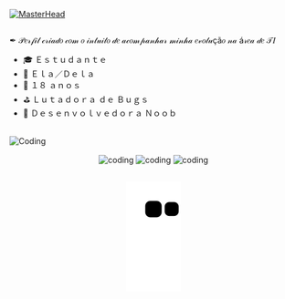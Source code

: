 [![MasterHead](https://user-images.githubusercontent.com/130113421/230691100-3cf911f2-03d6-4e65-aae8-bf679c6c3b6c.png)](https://github.com/4rt3mis4D4)

##
 ✒ 𝒫𝑒𝓇𝒻𝒾𝓁 𝒸𝓇𝒾𝒶𝒹𝑜 𝒸𝑜𝓂 𝑜 𝒾𝓃𝓉𝓊𝒾𝓉𝑜 𝒹𝑒 𝒶𝒸𝑜𝓂𝓅𝒶𝓃𝒽𝒶𝓇 𝓂𝒾𝓃𝒽𝒶 𝑒𝓋𝑜𝓁𝓊çã𝑜 𝓃𝒶 á𝓇𝑒𝒶 𝒹𝑒 𝒯𝐼 

-  🎓 Ｅｓｔｕｄａｎｔｅ 
-  📌 Ｅｌａ／Ｄｅｌａ
-  📆 １８ ａｎｏｓ
-  ⛳ Ｌｕｔａｄｏｒａ ｄｅ Ｂｕｇｓ
-  🚀 Ｄｅｓｅｎｖｏｌｖｅｄｏｒａ Ｎｏｏｂ
##

<a> 
  <img align="center" alt="Coding" width="1200" src="https://blog.appi9.com/wp-content/uploads/2020/06/1_L_QoAG863l8QvqxpNyBiqw.gif">
</a>  

  <p align="center">
  <a> 
    <href="https://github-readme-stats.vercel.app/api?username=4rt3mis4D4&show_icons=true&theme=radical"> 
    <img align="center" src="https://github-readme-stats.vercel.app/api?username=4rt3mis4D4&show_icons=true&theme=radical" alt="coding" height="200" width="400" />
    <href="https://github-readme-stats.vercel.app/api/top-langs/?username=4rt3mis4D4&hide_progress=true&theme=radical">
    <img align="center" src="https://github-readme-stats.vercel.app/api/top-langs/?username=4rt3mis4D4&hide_progress=true&theme=radical" alt="coding" height="200" width="400" />
    <href="https://github-readme-streak-stats.herokuapp.com/?user=4rt3mis4D4&theme=radical">
    <img align="center" alt="coding" height="200" width="500" src="https://github-readme-streak-stats.herokuapp.com/?user=4rt3mis4D4&theme=radical" "https://git.io/streak-stats" />
  </a>
  </p>  
 
##

<p align="center">
  <img src="https://github.com/4rt3mis4D4/4rt3mis4D4/raw/output/github-contribution-grid-snake.svg" alt="snake"> </center>
</p>

      
    
    
    
  
  
  
  
  
  

